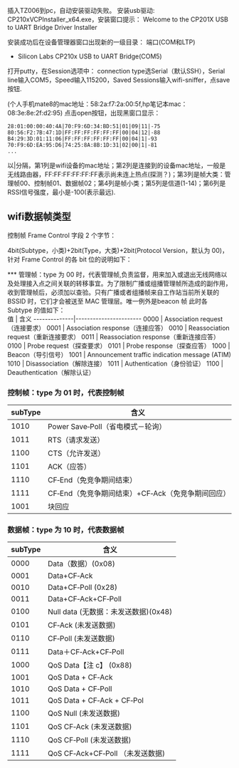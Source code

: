 插入TZ006到pc，自动安装驱动失败。
安装usb驱动:
CP210xVCPInstaller_x64.exe，安装窗口提示：
Welcome to the CP201X USB to UART Bridge Driver Installer

安装成功后在设备管理器窗口出现新的一级目录：
端口(COM和LTP)
  - Silicon Labs CP210x USB to UART Bridge(COM5)

打开putty，在Session选项中：
connection type选Serial（默认SSH），Serial line输入COM5，Speed输入115200，Saved Sessions输入wifi-sniffer，点save按钮.

(个人手机mate8的mac地址：58:2a:f7:2a:00:5f,hp笔记本mac：08:3e:8e:2f:d2:95)
点击open按钮，出现黑窗口显示：
```
28:01:00:00:40:4A|70:F9:6D:34:BD:51|01|09|11|-75
80:56:F2:7B:47:1D|FF:FF:FF:FF:FF:FF|00|04|12|-88
B4:29:3D:01:11:06|FF:FF:FF:FF:FF:FF|00|04|1|-93
70:F9:6D:EA:95:D6|74:25:8A:8B:1D:31|02|00|1|-81
...
```
以|分隔，第1列是wifi设备的mac地址；第2列是连接到的设备mac地址，一般是无线路由器，FF:FF:FF:FF:FF:FF表示尚未连上热点(探测？)；第3列是帧大类：管理帧00、控制帧01、数据帧02；第4列是帧小类；第5列是信道(1-14)；第6列是RSSI信号强度，最小是-100(表示最远).

## wifi数据帧类型

控制帧 Frame Control 字段 2 个字节：

4bit(Subtype，小类)+2bit(Type，大类)+2bit(Protocol Version，默认为 00)，针对 Frame Control 的各 bit 位的说明如下：

*** 管理帧：type  为 00  时，代表管理帧,负责监督，用来加入或退出无线网络以及处理接入点之间关联的转移事宜。为了限制广播或组播管理帧所造成的副作用，收到管理帧后，必须加以查验。只有广播或者组播帧来自工作站当前所关联的 BSSID 时，它们才会被送至 MAC 管理层。唯一例外是beacon 帧
此时各 Subtype 的值如下：  
    值        |      含义
--------------|-----------------------
    0000      |     Association request（连接要求）
    0001      |     Association response（连接应答）
    0010      |     Reassociation request（重新连接要求）
    0011      |     Reassociation response（重新连接应答）
    0100      |     Probe request（探查要求）
    0101      |     Probe response（探查应答）
    1000      |     Beacon（导引信号）
    1001      |     Announcement  traffic  indication  message (ATIM)    
    1010      |     Disassociation（解除连接）
    1011      |     Authentication（身份验证）
    1100      |     Deauthentication（解除认证）

### 控制帧：type  为 01  时，代表控制帧
   
   subType       |          含义
-----------------|--------------------------
   1010          |         Power Save‐Poll（省电模式－轮询）
   1011          |         RTS（请求发送）
   1100          |         CTS（允许发送）
   1101          |         ACK（应答）
   1110          |         CF‐End（免竞争期间结束）
   1111          |         CF‐End（免竞争期间结束）+CF‐Ack（免竞争期间回应）
   1001          |         块回应


### 数据帧：type  为 10  时，代表数据帧
subType       |          含义
--------------|---------------------------
0000          |          Data（数据）(0x08)
0001          |          Data+CF‐Ack
0010          |          Data+CF‐Poll (0x28)
0011          |          Data+CF‐Ack+CF‐Poll
0100          |          Null data (无数据：未发送数据)(0x48)
0101          |          CF‐Ack (未发送数据)
0110          |          CF‐Poll (未发送数据)
0111          |          Data＋CF‐Ack+CF‐Poll
1000          |          QoS Data【注 c】 (0x88)
1001          |          QoS Data + CF‐Ack
1010          |          QoS Data + CF‐Poll
1011          |          QoS Data + CF‐Ack + CF‐Pol
1100          |          QoS Null (未发送数据)
1101          |          QoS CF‐Ack (未发送数据)
1110          |          QoS CF‐Poll (未发送数据)
1111          |          QoS CF‐Ack+CF‐Poll （未发送数据)

